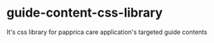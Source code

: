 # guide-content-css-library
It's css library for papprica care application's targeted guide contents

